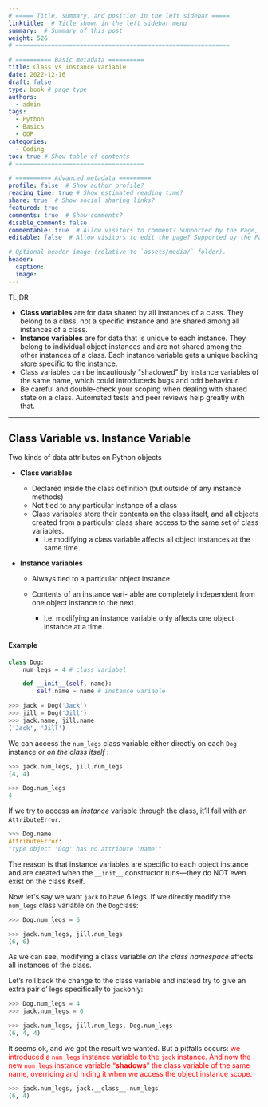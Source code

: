 ```yaml
---
# ===== Title, summary, and position in the left sidebar =====
linktitle:  # Title shown in the left sidebar menu
summary:  # Summary of this post
weight: 526
# ============================================================

# ========== Basic metadata ==========
title: Class vs Instance Variable
date: 2022-12-16
draft: false
type: book # page type
authors:
  - admin
tags:
  - Python
  - Basics
  - OOP
categories:
  - Coding
toc: true # Show table of contents
# ====================================

# ========== Advanced metadata =========
profile: false  # Show author profile?
reading_time: true # Show estimated reading time?
share: true  # Show social sharing links?
featured: true
comments: true  # Show comments?
disable_comment: false
commentable: true  # Allow visitors to comment? Supported by the Page, Post, and Book content types.
editable: false  # Allow visitors to edit the page? Supported by the Page, Post, and Book content types.

# Optional header image (relative to `assets/media/` folder).
header:
  caption: 
  image:  
---
```


TL;DR

- **Class variables** are for data shared by all instances of a class. They belong to a class, not a specific instance and are shared among all instances of a class.
- **Instance variables** are for data that is unique to each instance. They belong to individual object instances and are not shared among the other instances of a class. Each instance variable gets a unique backing store specific to the instance.
- Class variables can be incautiously "shadowed" by instance variables of the same name, which could introduceds bugs and odd behaviour.
- Be careful and double-check your scoping when dealing with shared state on a class. Automated tests and peer reviews help greatly with that.

------

## Class Variable vs. Instance Variable

Two kinds of data attributes on Python objects

- **Class variables**

  - Declared inside the class definition (but outside of any instance methods)
  - Not tied to any particular instance of a class
  - Class variables store their contents on the class itself, and all objects created from a particular class share access to the same set of class variables.
    - I.e.modifying a class variable affects all object instances at the same time.

- **Instance variables**

  - Always tied to a particular object instance

  - Contents of an instance vari- able are completely independent from one object instance to the next. 

    - I.e. modifying an instance variable only affects one object instance at a time.

#### Example

```python
class Dog:
    num_legs = 4 # class variabel

    def __init__(self, name):
        self.name = name # instance variable
```

```python
>>> jack = Dog('Jack') 
>>> jill = Dog('Jill') 
>>> jack.name, jill.name 
('Jack', 'Jill')
```

We can access the `num_legs` class variable either directly on each `Dog` instance or *on the class itself* :

```python
>>> jack.num_legs, jill.num_legs 
(4, 4)

>>> Dog.num_legs
4
```

If we try to access an *instance* variable through the class, it’ll fail with an `AttributeError`. 

```python
>>> Dog.name
AttributeError:
"type object 'Dog' has no attribute 'name'"
```

The reason is that instance variables are specific to each object instance and are created when the `__init__` constructor runs—they do NOT even exist on the class itself.

Now let's say we want `jack` to have 6 legs. If we directly modify the `num_legs` class variable on the `Dog`class:

```python
>>> Dog.num_legs = 6

>>> jack.num_legs, jill.num_legs 
(6, 6)
```

As we can see, modifying a class variable *on the class namespace* affects all instances of the class.

Let’s roll back the change to the class variable and instead try to give an extra pair o’ legs specifically to `jack`only:

```python
>>> Dog.num_legs = 4 
>>> jack.num_legs = 6
```

```python
>>> jack.num_legs, jill.num_legs, Dog.num_legs 
(6, 4, 4)
```

It seems ok, and we got the result we wanted. But a pitfalls occurs: <span style="color: Red">we introduced a `num_legs` instance variable to the `jack` instance. And now the new `num_legs` instance variable “**shadows**” the class variable of the same name, overriding and hiding it when we access the object instance scope.</span>

```python
>>> jack.num_legs, jack.__class__.num_legs 
(6, 4)
```

